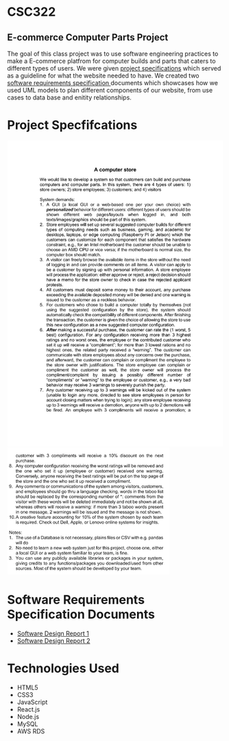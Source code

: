# CSC322
## E-commerce Computer Parts Project 
 The goal of this class project was to use software engineering practices to make a E-commerce platfrom for computer builds and parts that caters to different types of users. We were given [project specifications](#ProjectSpecfifcations) which served as a guideline for what the website needed to have. We created two [ software requirements specification
 ](#SoftwareRequirementsSpecificationDocuments)documents which showcases how we used UML models to plan different components of our website, from use cases to data base and enitity relationships.

 
    
# Project Specfifcations 
![Image Description](./project_spec_1.png)
![Image Description](./project_spec_2.png)


# Software Requirements Specification Documents
* [Software Design Report 1](./CSC%20322%20Software%20Requirements%20Specifications%20Report%20.pdf)
* [Software Design Report 2](./CSC%20322_%20Phase%202%20Report.pdf)


# Technologies Used
- HTML5
- CSS3
- JavaScript
- React.js
- Node.js
- MySQL
- AWS RDS

